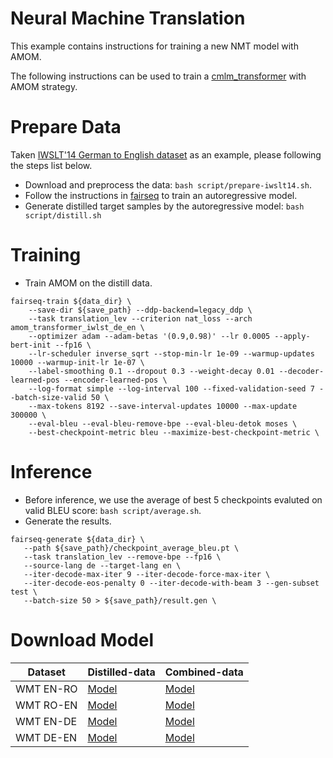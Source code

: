 # Neural Machine Translation

This example contains instructions for training a new NMT model with AMOM.

The following instructions can be used to train a [cmlm_transformer](https://aclanthology.org/D19-1633.pdf) with AMOM strategy.

# Prepare Data
Taken [IWSLT'14 German to English dataset](http://workshop2014.iwslt.org/downloads/proceeding.pdf) as an example, please following the steps list below.
* Download and preprocess the data: `bash script/prepare-iwslt14.sh`.
* Follow the instructions in [fairseq](https://github.com/pytorch/fairseq) to train an autoregressive model.
* Generate distilled target samples by the autoregressive model: `bash script/distill.sh`

# Training
* Train AMOM on the distill data.
```
fairseq-train ${data_dir} \
    --save-dir ${save_path} --ddp-backend=legacy_ddp \
    --task translation_lev --criterion nat_loss --arch amom_transformer_iwlst_de_en \
    --optimizer adam --adam-betas '(0.9,0.98)' --lr 0.0005 --apply-bert-init --fp16 \
    --lr-scheduler inverse_sqrt --stop-min-lr 1e-09 --warmup-updates 10000 --warmup-init-lr 1e-07 \
    --label-smoothing 0.1 --dropout 0.3 --weight-decay 0.01 --decoder-learned-pos --encoder-learned-pos \
    --log-format simple --log-interval 100 --fixed-validation-seed 7 --batch-size-valid 50 \
    --max-tokens 8192 --save-interval-updates 10000 --max-update 300000 \
    --eval-bleu --eval-bleu-remove-bpe --eval-bleu-detok moses \
    --best-checkpoint-metric bleu --maximize-best-checkpoint-metric \

```

# Inference
* Before inference, we use the average of best 5 checkpoints evaluted on valid BLEU score: `bash script/average.sh`.
* Generate the results.
```
fairseq-generate ${data_dir} \
   --path ${save_path}/checkpoint_average_bleu.pt \
   --task translation_lev --remove-bpe --fp16 \
   --source-lang de --target-lang en \
   --iter-decode-max-iter 9 --iter-decode-force-max-iter \
   --iter-decode-eos-penalty 0 --iter-decode-with-beam 3 --gen-subset test \
   --batch-size 50 > ${save_path}/result.gen \
```

# Download Model
| Dataset  | Distilled-data | Combined-data |  
| ---- | ---- | ---- |
| WMT EN-RO| [Model](https://drive.google.com/file/d/1-Zd4_Wah5-71Umz4FB-BVd47OH9mNrCQ/view?usp=sharing) | [Model](https://drive.google.com/file/d/1uuhtIZbIHosEQzclbQtrT9Ewayct8wm8/view?usp=sharing) |
| WMT RO-EN |[Model](https://drive.google.com/file/d/1x7_Eb-P9tnDC9e3flMYfxMBaUqQePFos/view?usp=sharing) | [Model](https://drive.google.com/file/d/1cwWEkZvsw_pd9eSqwhL12Kd1nLem8h4I/view?usp=sharing) |
| WMT EN-DE| [Model](https://drive.google.com/file/d/1lcxOpOV0aCf_PMDM2QLa4uh-NIKS0G21/view?usp=sharing) | [Model](https://drive.google.com/file/d/1cAcn2_bLHSEMgevwgSrQopyMlfJjdW3r/view?usp=sharing) |
| WMT DE-EN |[Model](https://drive.google.com/file/d/1otADXxKRUxB_YWdjtZKxRSxAWECXjcXC/view?usp=sharing) | [Model](https://drive.google.com/file/d/1mPxtI8FwDulLc4029fzLpImLriNgS3si/view?usp=sharing) |

